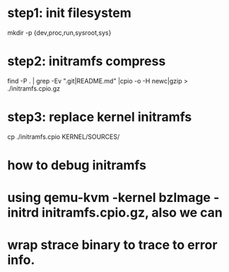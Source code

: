# step1: init filesystem
mkdir -p {dev,proc,run,sysroot,sys}

# step2: initramfs compress

find -P . | grep -Ev ".git|README.md" |cpio -o -H newc|gzip > ./initramfs.cpio.gz

# step3: replace kernel initramfs
cp ./initramfs.cpio KERNEL/SOURCES/

# how to debug initramfs

# using qemu-kvm -kernel bzImage -initrd initramfs.cpio.gz, also we can
# wrap strace binary to trace to error info.
